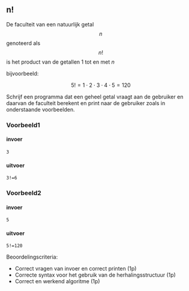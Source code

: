 ## n!

De faculteit van een natuurlijk getal $$n$$ genoteerd als $$n!$$ is het product van de getallen 1 tot en met $n$

bijvoorbeeld:

$$5!=1\cdot2\cdot3\cdot4\cdot5=120$$

Schrijf een programma dat een geheel getal vraagt aan de gebruiker en daarvan de faculteit berekent en print naar de gebruiker zoals in onderstaande voorbeelden.


### Voorbeeld1

#### invoer

```console?lang=python&prompt=>>>
3
```

#### uitvoer

```
3!=6
```

### Voorbeeld2

#### invoer

```console?lang=python&prompt=>>>
5
```

#### uitvoer

```
5!=120
```


Beoordelingscriteria:

- Correct vragen van invoer en correct printen (1p)
- Correcte syntax voor het gebruik van de herhalingsstructuur (1p)
- Correct en werkend algoritme (1p)
